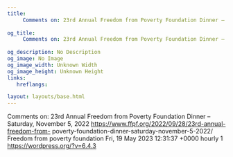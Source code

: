 ```yaml
---
title: 
     Comments on: 23rd Annual Freedom from Poverty Foundation Dinner – Saturday, November 5, 2022
    
og_title: 
     Comments on: 23rd Annual Freedom from Poverty Foundation Dinner – Saturday, November 5, 2022
    
og_description: No Description
og_image: No Image
og_image_width: Unknown Width
og_image_height: Unknown Height
links:
   hreflangs:

layout: layouts/base.html
---
```

Comments on: 23rd Annual Freedom from Poverty Foundation Dinner – Saturday,
November 5, 2022  https://www.ffpf.org/2022/09/28/23rd-annual-freedom-from-
poverty-foundation-dinner-saturday-november-5-2022/  Freedom from poverty
foundation  Fri, 19 May 2023 12:31:37 +0000  hourly  1
https://wordpress.org/?v=6.4.3

